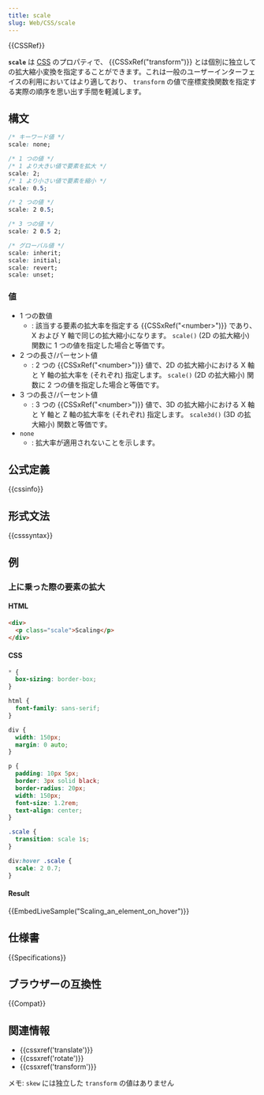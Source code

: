 ```yaml
---
title: scale
slug: Web/CSS/scale
---
```


{{CSSRef}}

**`scale`** は [CSS](/ja/docs/Web/CSS) のプロパティで、 {{CSSxRef("transform")}} とは個別に独立しての拡大縮小変換を指定することができます。これは一般のユーザーインターフェイスの利用においてはより適しており、 `transform` の値で座標変換関数を指定する実際の順序を思い出す手間を軽減します。

## 構文

```css
/* キーワード値 */
scale: none;

/* 1 つの値 */
/* 1 より大きい値で要素を拡大 */
scale: 2;
/* 1 より小さい値で要素を縮小 */
scale: 0.5;

/* 2 つの値 */
scale: 2 0.5;

/* 3 つの値 */
scale: 2 0.5 2;

/* グローバル値 */
scale: inherit;
scale: initial;
scale: revert;
scale: unset;
```

### 値

- 1 つの数値
  - : 該当する要素の拡大率を指定する {{CSSxRef("&lt;number&gt;")}} であり、 X および Y 軸で同じの拡大縮小になります。 `scale()` (2D の拡大縮小) 関数に 1 つの値を指定した場合と等価です。
- 2 つの長さ/パーセント値
  - : 2 つの {{CSSxRef("&lt;number&gt;")}} 値で、2D の拡大縮小における X 軸と Y 軸の拡大率を (それぞれ) 指定します。 `scale()` (2D の拡大縮小) 関数に 2 つの値を指定した場合と等価です。
- 3 つの長さ/パーセント値
  - : 3 つの {{CSSxRef("&lt;number&gt;")}} 値で、3D の拡大縮小における X 軸と Y 軸と Z 軸の拡大率を (それぞれ) 指定します。 `scale3d()` (3D の拡大縮小) 関数と等価です。
- `none`
  - : 拡大率が適用されないことを示します。

## 公式定義

{{cssinfo}}

## 形式文法

{{csssyntax}}

## 例

<h3 id="Scaling_an_element_on_hover">上に乗った際の要素の拡大</h3>

#### HTML

```html
<div>
  <p class="scale">Scaling</p>
</div>
```

#### CSS

```css
* {
  box-sizing: border-box;
}

html {
  font-family: sans-serif;
}

div {
  width: 150px;
  margin: 0 auto;
}

p {
  padding: 10px 5px;
  border: 3px solid black;
  border-radius: 20px;
  width: 150px;
  font-size: 1.2rem;
  text-align: center;
}

.scale {
  transition: scale 1s;
}

div:hover .scale {
  scale: 2 0.7;
}
```

#### Result

{{EmbedLiveSample("Scaling_an_element_on_hover")}}

## 仕様書

{{Specifications}}

## ブラウザーの互換性

{{Compat}}

## 関連情報

- {{cssxref('translate')}}
- {{cssxref('rotate')}}
- {{cssxref('transform')}}

メモ: `skew` には独立した `transform` の値はありません

